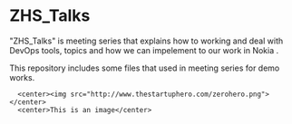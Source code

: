 # ZHS_Talks
"ZHS_Talks" is meeting series that explains how to working and deal with DevOps tools, topics and how we can impelement to our work in Nokia .

This repository includes some files that used in meeting series for demo works.

      <center><img src="http://www.thestartuphero.com/zerohero.png"></center>
      <center>This is an image</center>




